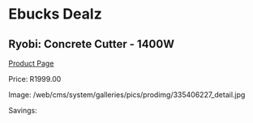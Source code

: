 
# Ebucks Dealz
## Ryobi: Concrete Cutter - 1400W
[Product Page](https://www.ebucks.com/web/shop/productSelected.do?prodId=335406227&catId=1235224419)

Price: R1999.00

Image: /web/cms/system/galleries/pics/prodimg/335406227_detail.jpg

Savings: 


	